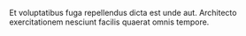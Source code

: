 Et voluptatibus fuga repellendus dicta est unde aut.
Architecto exercitationem nesciunt facilis quaerat omnis tempore.